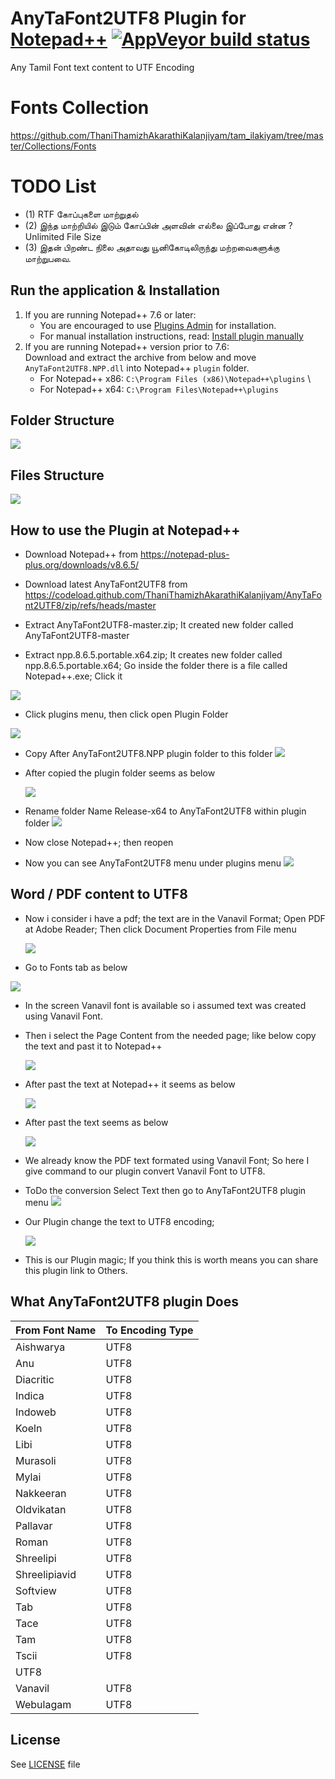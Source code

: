 ﻿# AnyTaFont2UTF8 Plugin for [Notepad++](https://notepad-plus-plus.org/) [![AppVeyor build status](https://ci.appveyor.com/api/projects/status/github/Chocobo1/AnyTaFont2UTF8.NPP?branch=master&svg=true)](https://ci.appveyor.com/project/Chocobo1/AnyTaFont2UTF8.NPP)

Any Tamil Font text content to UTF Encoding

# Fonts Collection

https://github.com/ThaniThamizhAkarathiKalanjiyam/tam_ilakiyam/tree/master/Collections/Fonts

# TODO List

- (1) RTF கோப்புகளை மாற்றுதல் 
- (2) இந்த மாற்றியில்  இடும் கோப்பின் அளவின் எல்லை இப்போது என்ன ? Unlimited File Size
- (3) இதன் பிறண்ட  நிலை அதாவது யூனிகோடிலிருந்து மற்றவைகளுக்கு மாற்றுபவை. 

## Run the application & Installation

1. If you are running Notepad++ 7.6 or later:
   * You are encouraged to use [Plugins Admin](https://npp-user-manual.org/docs/plugins/#install-using-plugins-admin) for installation.
   * For manual installation instructions, read: [Install plugin manually](https://npp-user-manual.org/docs/plugins/#install-plugin-manually)
2. If you are running Notepad++ version prior to 7.6: \
   Download and extract the archive from below and move `AnyTaFont2UTF8.NPP.dll` into Notepad++ `plugin` folder.
   * For Notepad++ x86: `C:\Program Files (x86)\Notepad++\plugins` \
   * For Notepad++ x64: `C:\Program Files\Notepad++\plugins`

## Folder Structure

![](Release/Release/screenshots/AnyTaFont2UTF8.NPP.plugin-struct.JPG)

## Files Structure

![](Release/Release/screenshots/AnyTaFont2UTF8.NPP.plugin-Files-struct.JPG)

## How to use the Plugin at Notepad++

- Download Notepad++ from https://notepad-plus-plus.org/downloads/v8.6.5/

- Download latest AnyTaFont2UTF8 from https://codeload.github.com/ThaniThamizhAkarathiKalanjiyam/AnyTaFont2UTF8/zip/refs/heads/master

- Extract AnyTaFont2UTF8-master.zip; It created new folder called AnyTaFont2UTF8-master

- Extract npp.8.6.5.portable.x64.zip; It creates new folder called npp.8.6.5.portable.x64; Go inside the folder there is a file called Notepad++.exe; Click it

![](Release/Release/screenshots/2024-04-16-13-16-27-image.png)

- Click plugins menu, then click open Plugin Folder

![](Release/Release/screenshots/2024-04-16-13-17-57-image.png)

- Copy After AnyTaFont2UTF8.NPP plugin folder to this folder
  ![](Release/screenshots/2024-04-16-13-20-39-image.png)

- After copied the plugin folder seems as below
  
  ![](Release/screenshots/2024-04-16-13-23-34-image.png)

- Rename folder Name Release-x64 to AnyTaFont2UTF8 within plugin folder
  ![](Release/screenshots/2024-04-16-13-25-51-image.png)

- Now close Notepad++; then reopen

- Now you can see AnyTaFont2UTF8 menu under plugins menu
  ![](Release/screenshots/2024-04-16-13-27-59-image.png)

## Word / PDF content to UTF8

- Now i consider i have a pdf; the text are in the Vanavil Format; Open PDF at Adobe Reader; Then click Document Properties from File menu
  
  ![](Release/screenshots/2024-04-16-13-34-49-image.png)

- Go to Fonts tab as below

![](Release/screenshots/2024-04-16-13-36-28-image.png)

- In the screen Vanavil font is available so i assumed text was created using Vanavil Font.

- Then i select the Page Content from the needed page; like below copy the text and past it to Notepad++
  
  ![](Release/screenshots/2024-04-16-13-40-54-image.png)

- After past the text at Notepad++ it seems as below
  
  ![](Release/screenshots/2024-04-16-13-42-23-image.png)

- After past the text seems as below
  
  ![](Release/screenshots/2024-04-16-13-43-58-image.png)

- We already know the PDF text formated using Vanavil Font; So here I give command to our plugin convert Vanavil Font to UTF8.

- ToDo the conversion Select Text then go to AnyTaFont2UTF8 plugin menu
  ![](Release/screenshots/2024-04-16-13-48-01-image.png)

- Our Plugin change the text to UTF8 encoding; 
  
  ![](Release/screenshots/2024-04-16-13-52-53-image.png)

- This is our Plugin magic; If you think this is worth means you can share this plugin link to Others.

## What AnyTaFont2UTF8 plugin Does

| From Font Name | To Encoding Type |
| -------------- | ---------------- |
| Aishwarya      | UTF8             |
| Anu            | UTF8             |
| Diacritic      | UTF8             |
| Indica         | UTF8             |
| Indoweb        | UTF8             |
| Koeln          | UTF8             |
| Libi           | UTF8             |
| Murasoli       | UTF8             |
| Mylai          | UTF8             |
| Nakkeeran      | UTF8             |
| Oldvikatan     | UTF8             |
| Pallavar       | UTF8             |
| Roman          | UTF8             |
| Shreelipi      | UTF8             |
| Shreelipiavid  | UTF8             |
| Softview       | UTF8             |
| Tab            | UTF8             |
| Tace           | UTF8             |
| Tam            | UTF8             |
| Tscii          | UTF8             |
| UTF8           |                  |
| Vanavil        | UTF8             |
| Webulagam      | UTF8             |

## License

See [LICENSE](./LICENSE) file

